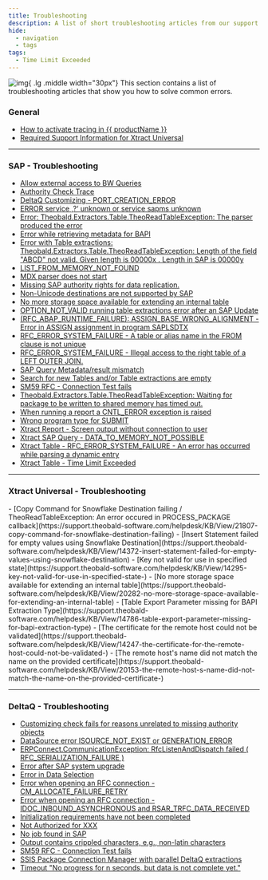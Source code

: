 ```yaml
---
title: Troubleshooting
description: A list of short troubleshooting articles from our support portal.
hide:
  - navigation
  - tags
tags:
  - Time Limit Exceeded
---
```


![img](site:assets/images/logos/theo-thumbs.png){ .lg .middle width="30px"} This section contains a list of troubleshooting articles that show you how to solve common errors.

  
### General

<div class="mdx-columns" markdown>

- [How to activate tracing in {{ productName }}](https://support.theobald-software.com/helpdesk/KB/View/14455-how-to-activate-tracing-for-xtract-products)
- [Required Support Information for Xtract Universal](https://support.theobald-software.com/helpdesk/KB/View/14457-required-support-information-for-xtract-universal)

</div>

---

### SAP - Troubleshooting

<div class="mdx-columns" markdown>

- [Allow external access to BW Queries](https://support.theobald-software.com/helpdesk/KB/View/13800-allow-external-access-to-bw-queries)
- [Authority Check Trace](https://support.theobald-software.com/helpdesk/KB/View/13799-authority-check-trace)
- [DeltaQ Customizing - PORT_CREATION_ERROR](https://support.theobald-software.com/helpdesk/KB/View/13346-deltaq-customizing-port-creation-error)
- [ERROR service ‚?‘ unknown or service sapms unknown](https://support.theobald-software.com/helpdesk/KB/View/13649-error-service-unknown-or-service-sapms-unknown)
- [Error: Theobald.Extractors.Table.TheoReadTableException: The parser produced the error](https://support.theobald-software.com/helpdesk/KB/View/14771-error-theobald-extractors-table-theoreadtableexception-the-parser-produced-the-error)
- [Error while retrieving metadata for BAPI](https://support.theobald-software.com/helpdesk/KB/View/19373-error-while-retrieving-metadata-for-bapi)
- [Error with Table extractions: Theobald.Extractors.Table.TheoReadTableException: Length of the field "ABCD" not valid. Given length is 00000x . Length in SAP is 00000y](https://support.theobald-software.com/helpdesk/KB/View/21084-error-with-table-extractions-theobald-extractors-table-theoreadtableexception-length-of-the-field-abcd-not-valid-given-length-is-00000x-length-in-sap-is-00000y)
- [LIST_FROM_MEMORY_NOT_FOUND](https://support.theobald-software.com/helpdesk/KB/View/19472-list-from-memory-not-found)
- [MDX parser does not start](https://support.theobald-software.com/helpdesk/KB/View/20073-mdx-parser-does-not-start)
- [Missing SAP authority rights for data replication.](https://support.theobald-software.com/helpdesk/KB/View/17141-missing-sap-authority-rights-for-data-replication-)
- [Non-Unicode destinations are not supported by SAP](https://support.theobald-software.com/helpdesk/KB/View/17021-non-unicode-destinations-are-not-supported-by-sap)
- [No more storage space available for extending an internal table](https://support.theobald-software.com/helpdesk/KB/View/20282-no-more-storage-space-available-for-extending-an-internal-table)
- [OPTION_NOT_VALID running table extractions error after an SAP Update](https://support.theobald-software.com/helpdesk/KB/View/13952-option-not-valid-running-table-extractions-error-after-an-sap-update)
- [(RFC_ABAP_RUNTIME_FAILURE): ASSIGN_BASE_WRONG_ALIGNMENT - Error in ASSIGN assignment in program SAPLSDTX](https://support.theobald-software.com/helpdesk/KB/View/15517--rfc-abap-runtime-failure-assign-base-wrong-alignment-error-in-assign-assignment-in-program-saplsdtx)
- [RFC_ERROR_SYSTEM_FAILURE - A table or alias name in the FROM clause is not unique](https://support.theobald-software.com/helpdesk/KB/View/14204-rfc-error-system-failure-a-table-or-alias-name-in-the-from-clause-is-not-unique-)
- [RFC_ERROR_SYSTEM_FAILURE - Illegal access to the right table of a LEFT OUTER JOIN.](https://support.theobald-software.com/helpdesk/KB/View/14204-rfc-error-system-failure-a-table-or-alias-name-in-the-from-clause-is-not-unique-)
- [SAP Query Metadata/result mismatch](https://support.theobald-software.com/helpdesk/KB/View/17077-sap-query-metadata-result-mismatch)
- [Search for new Tables and/or Table extractions are empty](https://support.theobald-software.com/helpdesk/KB/View/14139-search-for-new-tables-and-or-table-extractions-are-empty)
- [SM59 RFC - Connection Test fails](https://support.theobald-software.com/helpdesk/KB/View/13345-sm59-rfc-connection-test-fails)
- [Theobald.Extractors.Table.TheoReadTableException: Waiting for package to be written to shared memory has timed out.](https://support.theobald-software.com/helpdesk/KB/View/15391-theobald-extractors-table-theoreadtableexception-waiting-for-package-to-be-written-to-shared-memory-has-timed-out-)
- [When running a report a CNTL_ERROR exception is raised](https://support.theobald-software.com/helpdesk/KB/View/14406-when-running-a-report-a-cntl-error-exception-is-raised)
- [Wrong program type for SUBMIT](https://support.theobald-software.com/helpdesk/KB/View/14223-wrong-program-type-for-submit)
- [Xtract Report - Screen output without connection to user](https://support.theobald-software.com/helpdesk/KB/View/13352-xtract-report-screen-output-without-connection-to-user)
- [Xtract SAP Query - DATA_TO_MEMORY_NOT_POSSIBLE](https://support.theobald-software.com/helpdesk/KB/View/20194-xtract-sap-query-data-to-memory-not-possible)
- [Xtract Table - RFC_ERROR_SYSTEM_FAILURE - An error has occurred while parsing a dynamic entry](https://support.theobald-software.com/helpdesk/KB/View/14626-xtract-table-rfc-error-system-failure-an-error-has-occurred-while-parsing-a-dynamic-entry)
- [Xtract Table - Time Limit Exceeded](https://support.theobald-software.com/helpdesk/KB/View/14414-xtract-table-time-limit-exceeded)

</div>

---
 
### Xtract Universal - Troubleshooting

<div class="mdx-columns" markdown>
- [Copy Command for Snowflake Destination failing / TheoReadTableException: An error occured in PROCESS_PACKAGE callback](https://support.theobald-software.com/helpdesk/KB/View/21807-copy-command-for-snowflake-destination-failing)
- [Insert Statement failed for empty values using Snowflake Destination](https://support.theobald-software.com/helpdesk/KB/View/14372-insert-statement-failed-for-empty-values-using-snowflake-destination)
- [Key not valid for use in specified state](https://support.theobald-software.com/helpdesk/KB/View/14295-key-not-valid-for-use-in-specified-state-)
- [No more storage space available for extending an internal table](https://support.theobald-software.com/helpdesk/KB/View/20282-no-more-storage-space-available-for-extending-an-internal-table)
- [Table Export Parameter missing for BAPI Extraction Type](https://support.theobald-software.com/helpdesk/KB/View/14786-table-export-parameter-missing-for-bapi-extraction-type)
- [The certificate for the remote host could not be validated](https://support.theobald-software.com/helpdesk/KB/View/14247-the-certificate-for-the-remote-host-could-not-be-validated-)
- [The remote host's name did not match the name on the provided certificate](https://support.theobald-software.com/helpdesk/KB/View/20153-the-remote-host-s-name-did-not-match-the-name-on-the-provided-certificate-)

</div>

<!---
- [Could not fetch the last extraction runs - While connecting to the Xtract Universal Server](https://support.theobald-software.com/helpdesk/KB/View/14172-could-not-fetch-the-last-extraction-runs-while-connecting-to-the-xtract-universal-server)
- [System.InvalidOperationException: port not set](https://support.theobald-software.com/helpdesk/KB/View/20857-system-invalidoperationexception-port-not-set)
-->


---

### DeltaQ - Troubleshooting

<div class="mdx-columns" markdown>

- [Customizing check fails for reasons unrelated to missing authority objects](https://support.theobald-software.com/helpdesk/KB/View/25441-deltaq-customizing-check-fails-for-reasons-unrelated-to-missing-authority-objects)
- [DataSource error ISOURCE_NOT_EXIST or GENERATION_ERROR](https://support.theobald-software.com/helpdesk/KB/View/25444-deltaq-datasource-error-isource-not-exist-or-generation-error)
- [ERPConnect.CommunicationException: RfcListenAndDispatch failed ( RFC_SERIALIZATION_FAILURE )](https://support.theobald-software.com/helpdesk/KB/View/25434-deltaq-erpconnect-communicationexception-rfclistenanddispatch-failed-rfc-serialization-failure-)
- [Error after SAP system upgrade](https://support.theobald-software.com/helpdesk/KB/View/25442-deltaq-error-after-sap-system-upgrade)
- [Error in Data Selection](https://support.theobald-software.com/helpdesk/KB/View/25438-deltaq-error-in-data-selection)
- [Error when opening an RFC connection - CM_ALLOCATE_FAILURE_RETRY](https://support.theobald-software.com/helpdesk/KB/View/25443-deltaq-error-when-opening-an-rfc-connection-cm-allocate-failure-retry-)
- [Error when opening an RFC connection - IDOC_INBOUND_ASYNCHRONOUS and RSAR_TRFC_DATA_RECEIVED](https://support.theobald-software.com/helpdesk/KB/View/25432-deltaq-error-when-opening-an-rfc-connection-idoc-inbound-asynchronous-and-rsar-trfc-data-received-)
- [Initialization requirements have not been completed](https://support.theobald-software.com/helpdesk/KB/View/25433-deltaq-initialization-requirements-have-not-been-completed)
- [Not Authorized for XXX](https://support.theobald-software.com/helpdesk/KB/View/25439-deltaq-not-authorized-for-xxx)
- [No job found in SAP](https://support.theobald-software.com/helpdesk/KB/View/25437-delta-no-job-found-in-sap)
- [Output contains crippled characters, e.g., non-latin characters](https://support.theobald-software.com/helpdesk/KB/View/25436-deltaq-output-contains-crippled-characters-e-g-non-latin-characters-)
- [SM59 RFC - Connection Test fails](https://support.theobald-software.com/helpdesk/KB/View/13345-sm59-rfc-connection-test-fails)
- [SSIS Package Connection Manager with parallel DeltaQ extractions](https://support.theobald-software.com/helpdesk/KB/View/25440-deltaq-ssis-package-connection-manager-with-parallel-deltaq-extractions)
- [Timeout "No progress for n seconds, but data is not complete yet."](https://support.theobald-software.com/helpdesk/KB/View/25435-deltaq-timeout-no-progress-for-n-seconds-but-data-is-not-complete-yet-)

</div>
